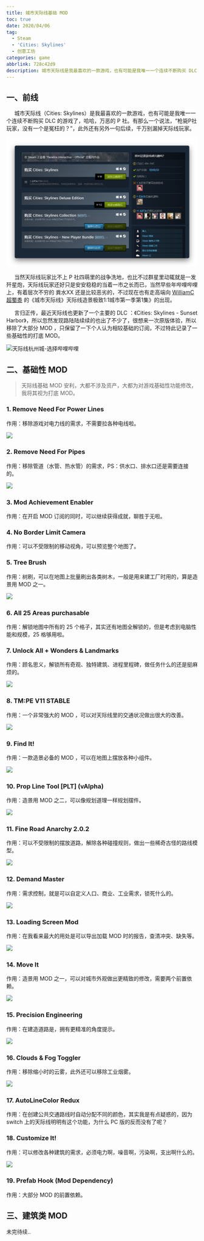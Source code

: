 ```yaml
---
title: 城市天际线基础 MOD
toc: true
date: 2020/04/06
tag:
  - Steam
  - 'Cities: Skylines'
  - 创意工坊
categories: game
abbrlink: 728c42d9
description: 城市天际线是我最喜欢的一款游戏，也有可能是我唯一一个连续不断购买 DLC 的游戏了，哈哈，万恶的 P 社。有那么一个说法，“枪毙P社玩家，没有一个是冤枉的？”，此外还有另外一句后续，千万别漏掉天际线玩家。
---
```


## 一、前线

&ensp;&emsp;城市天际线（Cities: Skylines）是我最喜欢的一款游戏，也有可能是我唯一一个连续不断购买 DLC 的游戏了，哈哈，万恶的 P 社。有那么一个说法，“枪毙P社玩家，没有一个是冤枉的？”，此外还有另外一句后续，千万别漏掉天际线玩家。

![游戏列表](../../static/城市天际线基础MOD.assets/image-20200406123027826.png)

&ensp;&emsp;当然天际线玩家比不上 P 社四萌里的战争洗地，也比不过群星里动辄就是一发歼星炮，天际线玩家还好只是安安稳稳的当着一市之长而已，当然早些年哔哩哔哩上，有着层次不穷的 粪水XX 还是比较恶劣的，不过现在也有走高端向 [WilliamC超蜀黍](https://space.bilibili.com/156322562) 的《城市天际线》天际线造景极致1:1城市第一季第1集》的出现。

&ensp;&emsp;言归正传，最近天际线也更新了一个主要的 DLC ：《Cities: Skylines - Sunset Harbor》，所以忽然发现路陆陆续续的也出了不少了，很想来一次原版体验，所以移除了大部分 MOD ，只保留了一下个人认为相较基础的订阅，不过特此记录了一些基础性的打底 MOD。

![天际线杭州城-选择哔哩哔哩](../../static/城市天际线基础MOD.assets/image-20200406124439711.png)

## 二、基础性 MOD

>  天际线基础 MOD 安利，大都不涉及资产，大都为对游戏基础性功能修改，我将其视为打底 MOD。

### 1. Remove Need For Power Lines

作用：移除游戏对电力线的需求，不需要拉各种电线啦。

![](https://steamuserimages-a.akamaihd.net/ugc/393300969324607815/0C6333D9D3C10E62DC7FDF7364465BCF61E7C239/)

### 2. Remove Need For Pipes

作用：移除管道（水管、热水管）的需求，PS：供水口、排水口还是需要连接的。

![](https://steamuserimages-a.akamaihd.net/ugc/393301514958570127/A4A29E8C66D45E2AE8F98534143A7C496FAC93D5/)

### 3. Mod Achievement Enabler

作用：在开启 MOD 订阅的同时，可以继续获得成就，聊胜于无啦。

### 4. No Border Limit Camera

作用：可以不受限制的移动视角，可以预览整个地图了。

### 5. Tree Brush

作用：树刷，可以在地图上批量刷出各类树木，一般是用来建工厂时用的，算是造景用 MOD 之一。

![](https://steamuserimages-a.akamaihd.net/ugc/707402219746908408/2DE2685953B30A9E50859E55A4DCDDBF759FE0F8/)

### 6. All 25 Areas purchasable

作用：解锁地图中所有的 25 个格子，其实还有地图全解锁的，但是考虑到电脑性能和规模，25 格够用啦。

### 7. Unlock All + Wonders & Landmarks

作用：顾名思义，解锁所有奇观、独特建筑、进程里程碑，做任务什么的还是挺麻烦的。

![](https://steamuserimages-a.akamaihd.net/ugc/861736836881880100/152CB576EF6CE402A687479AAEBFEB51AEF50A4D/)

### 8. TM:PE V11 STABLE

作用：一个非常强大的 MOD ，可以对天际线里的交通状况做出很大的改善。

![](https://steamuserimages-a.akamaihd.net/ugc/787503295900791674/35B41D1B085D9F09336947F854D120774A2D1359/)

### 9. Find It!

作用：一款造景必备的 MOD ，可以在地图上摆放各种小组件。

![](https://steamuserimages-a.akamaihd.net/ugc/88219413603669846/79C57ABA4C7A34A1C82D74E04A433508E0CCB17F/)

### 10. Prop Line Tool [PLT] (vAlpha)

作用：造景用 MOD 之二，可以像规划道理一样规划摆件。

![](https://steamuserimages-a.akamaihd.net/ugc/279604015252311266/B9B13D708E26148430153EE0F7B52CB93209A3DD/?imw=637&imh=358&ima=fit&impolicy=Letterbox&imcolor=%23000000&letterbox=true)

### 11. Fine Road Anarchy 2.0.2

作用：可以不受限制的摆放道路，解除各种碰撞规则，做出一些稀奇古怪的路线模型。

![](https://steamuserimages-a.akamaihd.net/ugc/773977439694344996/292419E56DD08A60B1E1628D737D7144D686395F/)

### 12. Demand Master

作用：需求控制，就是可以自定义人口、商业、工业需求，锁死什么的。

![](https://steamuserimages-a.akamaihd.net/ugc/544148636810708230/B8240FD36C8664F5383738CBEC2057136C26B14E/)

### 13. Loading Screen Mod

作用：在我看来最大的用处是可以导出加载 MOD 时的报告，查清冲突、缺失等。

![](https://steamuserimages-a.akamaihd.net/ugc/941717506166702367/7BF450ADB690865CC33CBC18B3FBAD9C7B968059/)

### 14. Move It

作用：造景用 MOD 之一，可以对城市外观做出更精致的修改，需要两个前置依赖。

![](https://steamuserimages-a.akamaihd.net/ugc/792010418810113236/05D33946C5DB71B025790833F83A26D37AD76B23/)

### 15. Precision Engineering

作用：在建造道路是，拥有更精准的角度提示。

![](https://steamuserimages-a.akamaihd.net/ugc/26239824766990861/8138DA8410F5FBBC056860BF6AFCA3C4385269D4/)

### 16. Clouds & Fog Toggler

作用：移除缩小时的云雾，此外还可以移除工业烟雾。

![](https://steamuserimages-a.akamaihd.net/ugc/423693199787203713/0E5C8233DF204B12B2D1B76D23DDF7E156AA2F4C/)

### 17. AutoLineColor Redux

作用：在创建公共交通路线时自动分配不同的颜色，其实我是有点疑惑的，因为 switch 上的天际线明明有这个功能，为什么 PC 版的反而没有了呢？

### 18. Customize It!

作用：可以修改各种建筑的需求，必须电力啊，噪音啊，污染啊，支出啊什么的。

![](https://steamuserimages-a.akamaihd.net/ugc/932685571802992369/8DC531D588CB3267657FAB50A945C3DF7A7EA074/)

### 19. Prefab Hook (Mod Dependency)

作用：大部分 MOD 的前置依赖。

## 三、建筑类 MOD

未完待续..
